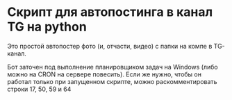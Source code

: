 # Скрипт для автопостинга в канал TG на python
Это простой автопостер фото (и, отчасти, видео) с папки на компе в TG-канал.

Бот заточен под выполнение планировщиком задач на Windows (либо можно на CRON на сервере повесить). Если же нужно, чтобы он работал только при запущенном скрипте, можно раскомментировать строки 17, 50, 59 и 64